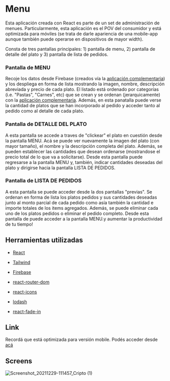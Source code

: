 # Menu

Esta aplicación creada con React es parte de un set de administración de menues. Particularmente, esta aplicación es el POV del consumidor y está optimizada para móviles (se trata de darle apariencia de una mobile-app aunque también puede operarse en dispositivos de mayor width).

Consta de tres pantallas principales: 1) pantalla de menu, 2) pantalla de detalle del plato y 3) pantalla de lista de pedidos.

 
### Pantalla de MENU

Recoje los datos desde Firebase (creados vía la [aplicación complementaria](https://github.com/fedeferrelli/menu_cliente)) y los despliega en forma de lista mostrando la imagen, nombre, descripción abreviada y precio de cada plato. El listado está ordenado por categorías (i.e. "Pastas", "Carnes", etc) que se crean y se ordenan (jerarquicamente) con la [aplicación complementaria](https://github.com/fedeferrelli/menu_cliente). Además, en esta panatalla puede verse la cantidad de platos que se han incorporado al pedido y acceder tanto al pedido como al detalle de cada plato.

### Pantalla de DETALLE DEL PLATO

A esta pantalla se accede a traves de "clickear" el plato en cuestión desde la pantalla MENU. Acá se puede ver nuevamente la imagen del plato (con mayor tamaño), el nombre y la descripción completa del plato. Además, se pueden establecer las cantidades que desean ordenarse (mostrandose el precio total de lo que va a solicitarse). Desde esta pantalla puede regresarse a la pantalla MENU y, también, indicar cantidades deseadas del plato y dirigirse hacia la pantalla LISTA DE PEDIDOS.	

### Pantalla de LISTA DE PEDIDOS

A esta pantalla se puede acceder desde la dos pantallas "previas". Se ordenan en forma de lista los platos pedidos y sus cantidades deseadas junto al monto parcial de cada pedido como asía también la cantidad e importe totales de los items agregados. Además, se puede eliminar cada uno de los platos pedidos o eliminar el pedido completo. Desde esta pantalla de puede acceder a la pantalla MENU.y aumentar la productividad de tu tiempo!

## Herramientas utilizadas

* [React](https://es.reactjs.org/)
* [Tailwind](https://tailwindcss.com/)

* [Firebase](https://firebase.google.com/?hl=es)
* [react-router-dom](https://v5.reactrouter.com/web/guides/quick-start)
* [react-icons](https://react-icons.github.io/react-icons/)
* [lodash](https://lodash.com/)
* [react-fade-in](https://www.npmjs.com/package/react-fade-in)


## Link

Recordá que está optimizada para versión mobile.
Podés acceder desde [acá](https://menu-fedeferrelli.vercel.app/)

## Screens


![Screenshot_20211229-111457_Cripto (1)](https://user-images.githubusercontent.com/73478943/147672065-60c9d4e2-c36d-4903-a5a7-4545b2cb55ff.jpg)
